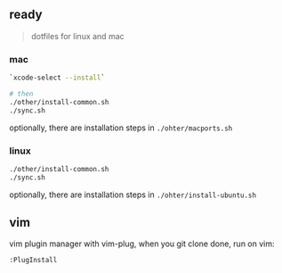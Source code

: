 ## ready

> dotfiles for linux and mac

### mac

```sh
`xcode-select --install`

# then
./other/install-common.sh
./sync.sh
```

optionally, there are installation steps in `./ohter/macports.sh`

### linux

```sh
./other/install-common.sh
./sync.sh
````

optionally, there are installation steps in `./ohter/install-ubuntu.sh`


## vim

vim plugin manager with vim-plug, when you git clone done, run on vim:

```sh
:PlugInstall
```
